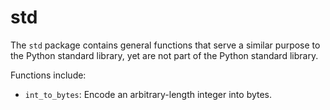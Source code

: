 # std

The `std` package contains general functions that serve a similar purpose to
the Python standard library, yet are not part of the Python standard library.

Functions include:

- `int_to_bytes`: Encode an arbitrary-length integer into bytes.
